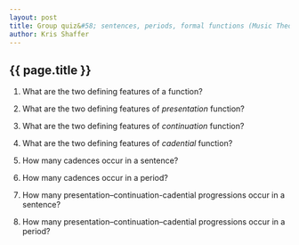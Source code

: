```yaml
---
layout: post
title: Group quiz&#58; sentences, periods, formal functions (Music Theory IV)
author: Kris Shaffer
---
```


## {{ page.title }} ##

1. What are the two defining features of a function?

2. What are the two defining features of *presentation* function?

3. What are the two defining features of *continuation* function?

4. What are the two defining features of *cadential* function?

5. How many cadences occur in a sentence?

6. How many cadences occur in a period?

7. How many presentation–continuation-cadential progressions occur in a sentence?

8. How many presentation–continuation–cadential progressions occur in a period?
